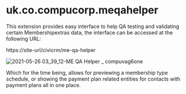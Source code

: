 # uk.co.compucorp.meqahelper

This extension provides easy interface to help QA testing and validating certain Membershipextras data, the interface
can be accessed at the following URL:

https://site-url/civicrm/me-qa-helper

![2021-05-26 03_39_12-ME QA Helper _ compuvag6one](https://user-images.githubusercontent.com/6275540/119585755-01739300-bdd4-11eb-9fed-6342f332cc18.png)

Which for  the time being, allows for previewing a membership type schedule, or showing the payment plan related entities
for contacts with payment plans all in one place.

